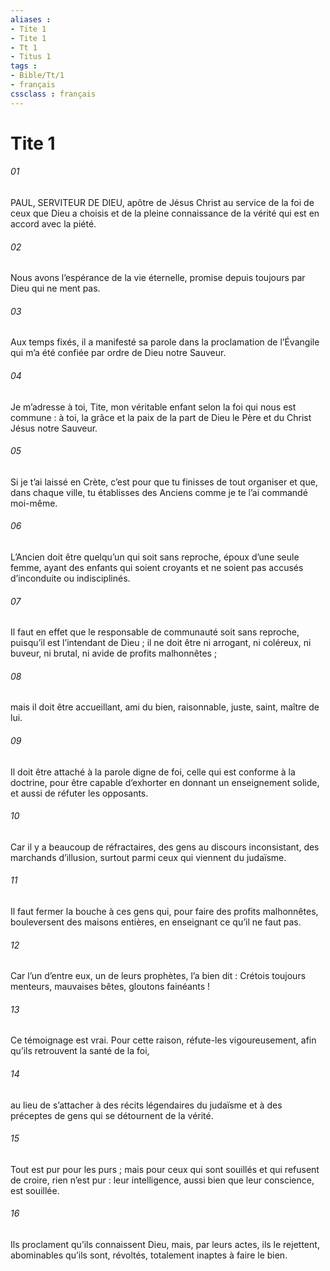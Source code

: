 ```yaml
---
aliases : 
- Tite 1
- Tite 1
- Tt 1
- Titus 1
tags : 
- Bible/Tt/1
- français
cssclass : français
---
```


# Tite 1

###### 01
PAUL, SERVITEUR DE DIEU,
apôtre de Jésus Christ
au service de la foi de ceux que Dieu a choisis
et de la pleine connaissance de la vérité
qui est en accord avec la piété.
###### 02
Nous avons l’espérance de la vie éternelle,
promise depuis toujours par Dieu qui ne ment pas.
###### 03
Aux temps fixés, il a manifesté sa parole
dans la proclamation de l’Évangile
qui m’a été confiée par ordre de Dieu notre Sauveur.
###### 04
Je m’adresse à toi, Tite, mon véritable enfant
selon la foi qui nous est commune :
à toi, la grâce et la paix
de la part de Dieu le Père
et du Christ Jésus notre Sauveur.
###### 05
Si je t’ai laissé en Crète, c’est pour que tu finisses de tout organiser et que, dans chaque ville, tu établisses des Anciens comme je te l’ai commandé moi-même.
###### 06
L’Ancien doit être quelqu’un qui soit sans reproche, époux d’une seule femme, ayant des enfants qui soient croyants et ne soient pas accusés d’inconduite ou indisciplinés.
###### 07
Il faut en effet que le responsable de communauté soit sans reproche, puisqu’il est l’intendant de Dieu ; il ne doit être ni arrogant, ni coléreux, ni buveur, ni brutal, ni avide de profits malhonnêtes ;
###### 08
mais il doit être accueillant, ami du bien, raisonnable, juste, saint, maître de lui.
###### 09
Il doit être attaché à la parole digne de foi, celle qui est conforme à la doctrine, pour être capable d’exhorter en donnant un enseignement solide, et aussi de réfuter les opposants.
###### 10
Car il y a beaucoup de réfractaires, des gens au discours inconsistant, des marchands d’illusion, surtout parmi ceux qui viennent du judaïsme.
###### 11
Il faut fermer la bouche à ces gens qui, pour faire des profits malhonnêtes, bouleversent des maisons entières, en enseignant ce qu’il ne faut pas.
###### 12
Car l’un d’entre eux, un de leurs prophètes, l’a bien dit : Crétois toujours menteurs, mauvaises bêtes, gloutons fainéants !
###### 13
Ce témoignage est vrai. Pour cette raison, réfute-les vigoureusement, afin qu’ils retrouvent la santé de la foi,
###### 14
au lieu de s’attacher à des récits légendaires du judaïsme et à des préceptes de gens qui se détournent de la vérité.
###### 15
Tout est pur pour les purs ; mais pour ceux qui sont souillés et qui refusent de croire, rien n’est pur : leur intelligence, aussi bien que leur conscience, est souillée.
###### 16
Ils proclament qu’ils connaissent Dieu, mais, par leurs actes, ils le rejettent, abominables qu’ils sont, révoltés, totalement inaptes à faire le bien.
